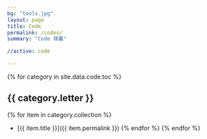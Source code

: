 ```yaml
---
bg: "tools.jpg"
layout: page
title: Code
permalink: /codes/
summary: "Code 锦囊"

//active: code

---
```


{% for category in site.data.code.toc %}
## {{ category.letter }}
{% for item in category.collection %}
* [{{ item.title }}]({{ item.permalink }})
{% endfor %}
{% endfor %}
